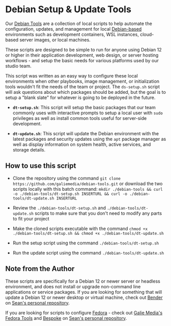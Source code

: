 # Debian Setup & Update Tools

Our [Debian Tools](https://www.github.com/galiemedia/debian-tools.git) are a collection of local scripts to help automate the configuration, updates, and management for local [Debian-based](https://www.debian.org/) environments such as development containers, WSL instances, cloud-based server images, or local machines.

These scripts are designed to be simple to run for anyone using Debian 12 or higher in their application development, web design, or server hosting workflows - and setup the basic needs for various platforms used by our studio team.

This script was written as an easy way to configure these local environments when other playbooks, image management, or initialization tools wouldn't fit the needs of the team or project. The `ds-setup.sh` script will ask questions about which packages should be added, but the goal is to setup a "blank slate" for whatever is going to be deployed in the future.

*  **`dt-setup.sh`**: This script will setup the basic packages that our team commonly uses with interactive prompts to setup a local user with `sudo` privileges as well as install common tools useful for server-side development.

*  **`dt-update.sh`**: This script will update the Debian environment with the latest packages and security updates using the `apt` package manager as well as display information on system health, active services, and storage details.

## How to use this script

- Clone the repository using the command `git clone https://github.com/galiemedia/debian-tools.git` or download the two scripts locally with this batch command: `mkdir ./debian-tools && curl -o ./debian-tools/dt-setup.sh INSERTURL && curl -o ./debian-tools/dt-update.sh INSERTURL`

- Review the `./debian-tools/dt-setup.sh` and `./debian-tools/dt-update.sh` scripts to make sure that you don't need to modify any parts to fit your project

- Make the cloned scripts executable with the command `chmod +x ./debian-tools/dt-setup.sh && chmod +x ./debian-tools/dt-update.sh`

- Run the setup script using the command `./debian-tools/dt-setup.sh`

- Run the update script using the command `./debian-tools/dt-update.sh`

## Note from the Author

These scripts are specifically for a Debian 12 or newer server or headless environment, and does not install or upgrade non-command line applications or service packages.  If you are looking for something that will update a Debian 12 or newer desktop or virtual machine, check out [Bender](https://www.github.com/seangalie/bender.git) on [Sean's personal repository](https://www.github.com/seangalie/).

If you are looking for scripts to configure [Fedora](https://www.fedoraproject.org/) - check out [Galie Media's](https://www.galiemedia.com/) [Fedora Tools](https://www.github.com/galiemedia/fedora-tools.git) and [Bespoke](https://www.github.com/seangalie/bespoke.git) on [Sean's personal repository](https://www.github.com/seangalie/).
